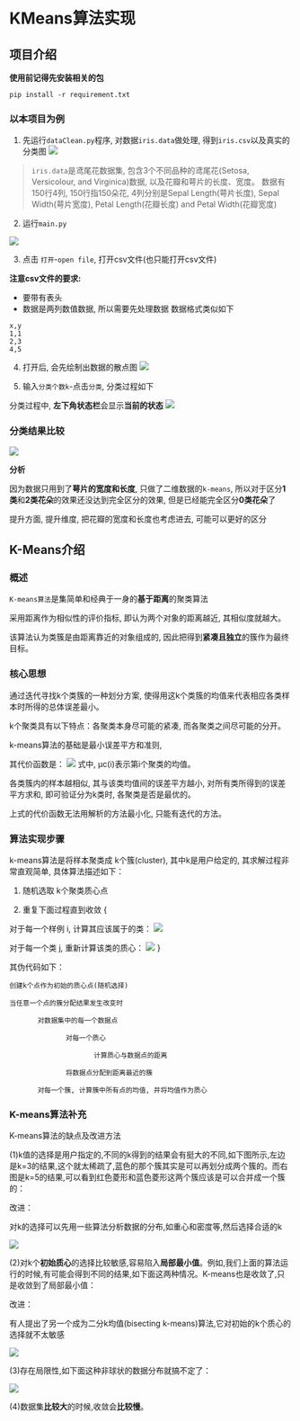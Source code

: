 # KMeans算法实现

## 项目介绍

**使用前记得先安装相关的包**
```
pip install -r requirement.txt
```

### 以本项目为例
1. 先运行`dataClean.py`程序, 对数据`iris.data`做处理, 得到`iris.csv`以及真实的分类图
![](README_IMAGES/2.png)

> `iris.data`是鸢尾花数据集, 包含3个不同品种的鸢尾花(Setosa, Versicolour, and Virginica)数据, 以及花瓣和萼片的长度、宽度。 数据有150行4列, 150行指150朵花, 4列分别是Sepal Length(萼片长度), Sepal Width(萼片宽度), Petal Length(花瓣长度) and Petal Width(花瓣宽度)

2. 运行`main.py`

![](README_IMAGES/1.png)

3. 点击 `打开`-`open file`, 打开csv文件(也只能打开csv文件)

**注意csv文件的要求:**
- 要带有表头
- 数据是两列数值数据, 所以需要先处理数据
数据格式类似如下
```csv
x,y
1,1
2,3
4,5
```

4. 打开后, 会先绘制出数据的散点图
![](README_IMAGES/3.png)

5. 输入`分类个数k`-点击`分类`, 分类过程如下

分类过程中, **左下角状态栏**会显示**当前的状态**
![](README_IMAGES/4.gif)


### 分类结果比较
![](README_IMAGES/6.jpg)

**分析**

因为数据只用到了**萼片的宽度和长度**, 只做了二维数据的`k-means`, 所以对于区分**1类**和**2类花朵**的效果还没达到完全区分的效果, 但是已经能完全区分**0类花朵**了

提升方面, 提升维度, 把花瓣的宽度和长度也考虑进去, 可能可以更好的区分

## K-Means介绍

### 概述

`K-means算法`是集简单和经典于一身的**基于距离**的聚类算法

采用距离作为相似性的评价指标, 即认为两个对象的距离越近, 其相似度就越大。

该算法认为类簇是由距离靠近的对象组成的, 因此把得到**紧凑且独立**的簇作为最终目标。

### 核心思想
通过迭代寻找k个类簇的一种划分方案, 使得用这k个类簇的均值来代表相应各类样本时所得的总体误差最小。

k个聚类具有以下特点：各聚类本身尽可能的紧凑, 而各聚类之间尽可能的分开。

 k-means算法的基础是最小误差平方和准则,

其代价函数是：
![](README_IMAGES/6.png) 式中, μc(i)表示第i个聚类的均值。


各类簇内的样本越相似, 其与该类均值间的误差平方越小, 对所有类所得到的误差平方求和, 即可验证分为k类时, 各聚类是否是最优的。

上式的代价函数无法用解析的方法最小化, 只能有迭代的方法。

### 算法实现步骤

k-means算法是将样本聚类成 k个簇(cluster), 其中k是用户给定的, 其求解过程非常直观简单, 具体算法描述如下：

1) 随机选取 k个聚类质心点

2) 重复下面过程直到收敛  {

对于每一个样例 i, 计算其应该属于的类：
![](README_IMAGES/7.png)
        
对于每一个类 j, 重新计算该类的质心：
![](README_IMAGES/8.png)
}

其伪代码如下：

```
创建k个点作为初始的质心点(随机选择)

当任意一个点的簇分配结果发生改变时

       对数据集中的每一个数据点

              对每一个质心

                     计算质心与数据点的距离

              将数据点分配到距离最近的簇

       对每一个簇, 计算簇中所有点的均值, 并将均值作为质心

```

### K-means算法补充

K-means算法的缺点及改进方法

(1)k值的选择是用户指定的,不同的k得到的结果会有挺大的不同,如下图所示,左边是k=3的结果,这个就太稀疏了,蓝色的那个簇其实是可以再划分成两个簇的。而右图是k=5的结果,可以看到红色菱形和蓝色菱形这两个簇应该是可以合并成一个簇的：

改进：

对k的选择可以先用一些算法分析数据的分布,如重心和密度等,然后选择合适的k

![](README_IMAGES/9.png)

(2)对k个**初始质心**的选择比较敏感,容易陷入**局部最小值**。例如,我们上面的算法运行的时候,有可能会得到不同的结果,如下面这两种情况。K-means也是收敛了,只是收敛到了局部最小值：

改进：

有人提出了另一个成为二分k均值(bisecting k-means)算法,它对初始的k个质心的选择就不太敏感

![](README_IMAGES/10.png)

(3)存在局限性,如下面这种非球状的数据分布就搞不定了：

![](README_IMAGES/11.png)

(4)数据集**比较大**的时候,收敛会**比较慢**。
